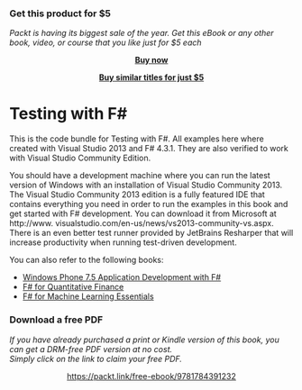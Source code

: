 
### Get this product for $5

<i>Packt is having its biggest sale of the year. Get this eBook or any other book, video, or course that you like just for $5 each</i>


<b><p align='center'>[Buy now](https://packt.link/9781784391232)</p></b>


<b><p align='center'>[Buy similar titles for just $5](https://subscription.packtpub.com/search)</p></b>


# Testing with F#

This is the code bundle for Testing with F#. All examples here where created with Visual Studio 2013 and F# 4.3.1.
They are also verified to work with Visual Studio Community Edition.

You should have a development machine where you can run the latest version of Windows with an installation of Visual Studio Community 2013.
The Visual Studio Community 2013 edition is a fully featured IDE that contains
everything you need in order to run the examples in this book and get started
with F# development. You can download it from Microsoft at http://www.
visualstudio.com/en-us/news/vs2013-community-vs.aspx.
There is an even better test runner provided by JetBrains Resharper that will increase productivity when running test-driven development.

You can also refer to the following books:
* [Windows Phone 7.5 Application Development with F#](https://www.packtpub.com/application-development/windows-phone-75-application-development-f?utm_source=github&utm_medium=related&utm_campaign=9781849687843)
* [F# for Quantitative Finance](https://www.packtpub.com/big-data-and-business-intelligence/f-quantitative-finance?utm_source=github&utm_medium=related&utm_campaign=9781782164623)
* [F# for Machine Learning Essentials](https://www.packtpub.com/big-data-and-business-intelligence/f-machine-learning?utm_source=github&utm_medium=related&utm_campaign=9781783989348)
### Download a free PDF

 <i>If you have already purchased a print or Kindle version of this book, you can get a DRM-free PDF version at no cost.<br>Simply click on the link to claim your free PDF.</i>
<p align="center"> <a href="https://packt.link/free-ebook/9781784391232">https://packt.link/free-ebook/9781784391232 </a> </p>